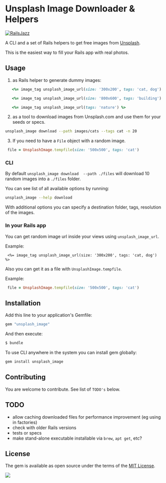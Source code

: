 # Unsplash Image Downloader & Helpers

[![RailsJazz](https://github.com/igorkasyanchuk/rails_time_travel/blob/main/docs/my_other.svg?raw=true)](https://www.railsjazz.com)

A CLI and a set of Rails helpers to get free images from [Unsplash](https://unsplash.com/).

This is the easiest way to fill your Rails app with real photos.

## Usage

1. as Rails helper to generate dummy images:
```ruby
   <%= image_tag unsplash_image_url(size: '300x200', tags: 'cat, dog') %>

   <%= image_tag unsplash_image_url(size: '800x600', tags: 'building') %>

   <%= image_tag unsplash_image_url(tags: 'nature') %> 
```

2. as a tool to download images from Unsplash.com and use them for your seeds or specs.

```bash
unsplash_image download --path images/cats --tags cat -n 20 
```

3. If you need to have a `File` object with a random image.

```ruby
 file = UnsplashImage.tempfile(size: '500x500', tags: 'cat')
```

### CLI

By default `unsplash_image download  --path ./files` will download 10 random images into a `./files` folder.

You can see list of all available options by running:


```bash
unsplash_image --help download
```

With additional options you can specify a destination folder, tags, resolution of the images.


### In your Rails app

You can get random image url inside your views using `unsplash_image_url`.

Example:
```erb
 <%= image_tag unsplash_image_url(size: '300x200', tags: 'cat, dog') %>
```

Also you can get it as a file with `UnsplashImage.tempfile`.

Example:
```ruby
 file = UnsplashImage.tempfile(size: '500x500', tags: 'cat')
```

## Installation

Add this line to your application's Gemfile:

```ruby
gem "unsplash_image"
```

And then execute:
```bash
$ bundle
```

To use CLI anywhere in the system you can install gem globally:

```bash
gem install unsplash_image
```

## Contributing

You are welcome to contribute. See list of `TODO's` below.

## TODO

- allow caching downloaded files for performance improvement (eg using in factories)
- check with older Rails versions
- tests or specs
- make stand-alone executable installable via `brew`, `apt get`, etc?

## License

The gem is available as open source under the terms of the [MIT License](https://opensource.org/licenses/MIT).

[<img src="https://github.com/igorkasyanchuk/rails_time_travel/blob/main/docs/more_gems.png?raw=true"
/>](https://www.railsjazz.com/?utm_source=github&utm_medium=bottom&utm_campaign=unsplash_image)
